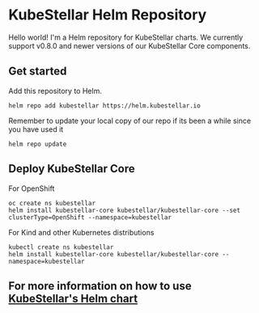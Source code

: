 # KubeStellar Helm Repository

Hello world!  I'm a Helm repository for KubeStellar charts.  We currently support v0.8.0 and newer versions of our KubeStellar Core components.

## Get started

Add this repository to Helm.

```
helm repo add kubestellar https://helm.kubestellar.io
```

Remember to update your local copy of our repo if its been a while since you have used it
```
helm repo update
```

## Deploy KubeStellar Core

For OpenShift
```
oc create ns kubestellar
helm install kubestellar-core kubestellar/kubestellar-core --set clusterType=OpenShift --namespace=kubestellar
```

For Kind and other Kubernetes distributions
```
kubectl create ns kubestellar
helm install kubestellar-core kubestellar/kubestellar-core --namespace=kubestellar
```

## For more information on how to use [KubeStellar's Helm chart](https://github.com/kubestellar/kubestellar/tree/main/core-helm-chart)
